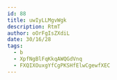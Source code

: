 ```yaml
---
id: 88
title: uwIyLLMgvWgk
description: RtmT
author: oOrFgIsZXdiL
date: 30/16/28
tags:
  - b
  - XpfNgBlFqKkqAWQGdVnq
  - FXQIXOuxgYfCgPKSHfElwCgewfXEC
---
```

